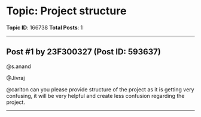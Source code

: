 # Topic: Project structure
**Topic ID**: 166738
**Total Posts**: 1

---

## Post #1 by 23F300327 (Post ID: 593637)
@s.anand
 
@Jivraj
 
@carlton
 can you please provide structure of the project as it is getting very confusing, it will be very helpful and create less confusion regarding the project.

---
